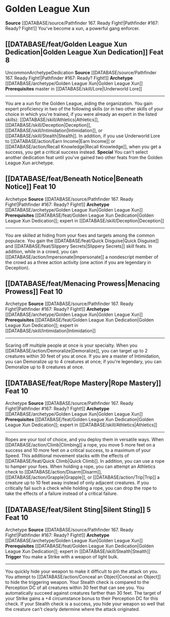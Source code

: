 ﻿---
id: '93'
level: '8'
name: Golden League Xun
prerequisite: Master in [[DATABASE/skill/Lore|Underworld Lore]]
rarity: Uncommon
rus_type_level: null
source: '[[DATABASE/source/Pathfinder 167. Ready Fight!|Pathfinder #167: Ready? Fight!]]'
trait:
- '[[DATABASE/trait/Uncommon|Uncommon]]'
type: Archetype

---
# Golden League Xun

**Source** [[DATABASE/source/Pathfinder 167. Ready Fight!|Pathfinder #167: Ready? Fight!]]
You've become a xun, a powerful gang enforcer.

## [[DATABASE/feat/Golden League Xun Dedication|Golden League Xun Dedication]] <span class="item-type">Feat 8</span>

<span class="trait-uncommon item-trait">Uncommon</span><span class="item-trait">Archetype</span><span class="item-trait">Dedication</span>
**Source** [[DATABASE/source/Pathfinder 167. Ready Fight!|Pathfinder #167: Ready? Fight!]]
**Archetype** [[DATABASE/archetype/Golden League Xun|Golden League Xun]]
**Prerequisites** master in [[DATABASE/skill/Lore|Underworld Lore]]

---
You are a xun for the Golden League, aiding the organization. You gain expert proficiency in two of the following skills (or in two other skills of your choice in which you're trained, if you were already an expert in the listed skills): [[DATABASE/skill/Athletics|Athletics]], [[DATABASE/skill/Deception|Deception]], [[DATABASE/skill/Intimidation|Intimidation]], or [[DATABASE/skill/Stealth|Stealth]]. In addition, if you use Underworld Lore to [[DATABASE/action/Earn Income|Earn Income]] or [[DATABASE/action/Recall Knowledge|Recall Knowledge]], when you get a success, you get a critical success instead.
**Special** You can't select another dedication feat until you've gained two other feats from the Golden League Xun archetype.

## [[DATABASE/feat/Beneath Notice|Beneath Notice]] <span class="item-type">Feat 10</span>

<span class="item-trait">Archetype</span>
**Source** [[DATABASE/source/Pathfinder 167. Ready Fight!|Pathfinder #167: Ready? Fight!]]
**Archetype** [[DATABASE/archetype/Golden League Xun|Golden League Xun]]
**Prerequisites** [[DATABASE/feat/Golden League Xun Dedication|Golden League Xun Dedication]]; expert in [[DATABASE/skill/Deception|Deception]]

---
You are skilled at hiding from your foes and targets among the common populace. You gain the [[DATABASE/feat/Quick Disguise|Quick Disguise]] and [[DATABASE/feat/Slippery Secrets|Slippery Secrets]] skill feats. In addition, while in a crowd, you can [[DATABASE/action/Impersonate|Impersonate]] a nondescript member of the crowd as a three action activity (one action if you are legendary in Deception).

## [[DATABASE/feat/Menacing Prowess|Menacing Prowess]] <span class="item-type">Feat 10</span>

<span class="item-trait">Archetype</span>
**Source** [[DATABASE/source/Pathfinder 167. Ready Fight!|Pathfinder #167: Ready? Fight!]]
**Archetype** [[DATABASE/archetype/Golden League Xun|Golden League Xun]]
**Prerequisites** [[DATABASE/feat/Golden League Xun Dedication|Golden League Xun Dedication]]; expert in [[DATABASE/skill/Intimidation|Intimidation]]

---
Scaring off multiple people at once is your specialty. When you [[DATABASE/action/Demoralize|Demoralize]], you can target up to 2 creatures within 30 feet of you at once. If you are a master of Intimidation, you can Demoralize up to 4 creatures at once; if you're legendary, you can Demoralize up to 8 creatures at once.

## [[DATABASE/feat/Rope Mastery|Rope Mastery]] <span class="item-type">Feat 10</span>

<span class="item-trait">Archetype</span>
**Source** [[DATABASE/source/Pathfinder 167. Ready Fight!|Pathfinder #167: Ready? Fight!]]
**Archetype** [[DATABASE/archetype/Golden League Xun|Golden League Xun]]
**Prerequisites** [[DATABASE/feat/Golden League Xun Dedication|Golden League Xun Dedication]]; expert in [[DATABASE/skill/Athletics|Athletics]]

---
Ropes are your tool of choice, and you deploy them in versatile ways. When [[DATABASE/action/Climb|Climbing]] a rope, you move 5 more feet on a success and 10 more feet on a critical success, to a maximum of your Speed. This additional movement stacks with the effects of [[DATABASE/feat/Quick Climb|Quick Climb]].
 In addition, you can use a rope to hamper your foes. When holding a rope, you can attempt an Athletics check to [[DATABASE/action/Disarm|Disarm]], [[DATABASE/action/Grapple|Grapple]], or [[DATABASE/action/Trip|Trip]] a creature up to 10 feet away instead of only adjacent creatures. If you critically fail such a check while holding a rope, you can drop the rope to take the effects of a failure instead of a critical failure.

## [[DATABASE/feat/Silent Sting|Silent Sting]] <span class="action-icon">5</span> <span class="item-type">Feat 10</span>

<span class="item-trait">Archetype</span>
**Source** [[DATABASE/source/Pathfinder 167. Ready Fight!|Pathfinder #167: Ready? Fight!]]
**Archetype** [[DATABASE/archetype/Golden League Xun|Golden League Xun]]
**Prerequisites** [[DATABASE/feat/Golden League Xun Dedication|Golden League Xun Dedication]]; expert in [[DATABASE/skill/Stealth|Stealth]]
**Trigger** You make a Strike with a weapon of light bulk.

---
You quickly hide your weapon to make it difficult to pin the attack on you. You attempt to [[DATABASE/action/Conceal an Object|Conceal an Object]] to hide the triggering weapon. Your Stealth check is compared to the Perception DC of all creatures within 30 feet that can see you. You automatically succeed against creatures farther than 30 feet. The target of your Strike gains a +4 circumstance bonus to their Perception DC for this check. If your Stealth check is a success, you hide your weapon so well that the creature can't clearly determine where the attack originated.